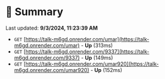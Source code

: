 # 📖 Summary
Last updated: **9/3/2024, 11:23:39 AM**

- `GET` [https://talk-m6gd.onrender.com/umar](https://talk-m6gd.onrender.com/umar) - **Up** (313ms)
- `GET` [https://talk-m6gd.onrender.com/9337](https://talk-m6gd.onrender.com/9337) - **Up** (149ms)
- `GET` [https://talk-m6gd.onrender.com/umar920](https://talk-m6gd.onrender.com/umar920) - **Up** (152ms)
